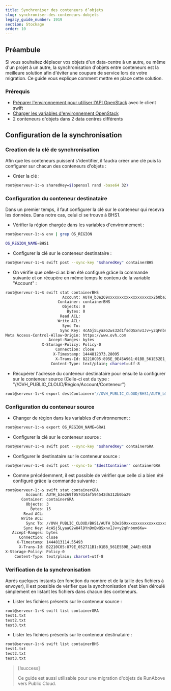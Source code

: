 ```yaml
---
title: Synchroniser des conteneurs d’objets
slug: synchroniser-des-conteneurs-dobjets
legacy_guide_number: 1919
section: Stockage
order: 10
---
```



## Préambule
Si vous souhaitez déplacer vos objets d'un data-centre à un autre, ou même d'un projet à un autre, la synchronisation d'objets entre conteneurs est la meilleure solution afin d'éviter une coupure de service lors de votre migration. Ce guide vous explique comment mettre en place cette solution.


### Prérequis
- [Préparer l'environnement pour utiliser l'API OpenStack](../preparer-lenvironnement-pour-utiliser-lapi-openstack/) avec le client swift
- [Charger les variables d'environnement OpenStack](../charger-les-variables-denvironnement-openstack/)
- 2 conteneurs d'objets dans 2 data centres différents


## Configuration de la synchronisation

### Creation de la clé de synchronisation
Afin que les conteneurs puissent s'identifier, il faudra créer une clé puis la configurer sur chacun des conteneurs d'objets :

- Créer la clé :


```bash
root@serveur-1:~$ sharedKey=$(openssl rand -base64 32)
```


### Configuration du conteneur destinataire
Dans un premier temps, il faut configurer la clé sur le conteneur qui recevra les données. Dans notre cas, celui ci se trouve à BHS1.

- Vérifier la région chargée dans les variables d'environnement :

```bash
root@serveur-1:~$ env | grep OS_REGION

OS_REGION_NAME=BHS1
```

- Configurer la clé sur le conteneur destinataire :

```bash
root@serveur-1:~$ swift post --sync-key "$sharedKey" containerBHS
```

- On vérifie que celle-ci as bien été configuré grâce la commande suivante et on récupère en même temps le contenu de la variable "Account" :

```bash
root@serveur-1:~$ swift stat containerBHS
                         Account: AUTH_b3e269xxxxxxxxxxxxxxxxxxxx2b0ba29
                       Container: containerBHS
                         Objects: 0
                           Bytes: 0
                        Read ACL:
                       Write ACL:
                         Sync To:
                        Sync Key: 4cA5j5LyaaG2ws32d1fsdQSxnvIJv+y2qFnbnm6Kw=
Meta Access-Control-Allow-Origin: https://www.ovh.com
                   Accept-Ranges: bytes
                X-Storage-Policy: Policy-0
                      Connection: close
                     X-Timestamp: 1444812373.28095
                      X-Trans-Id: B2210C05:895E_9E45A961:01BB_561E52E1_16A3:5298
                    Content-Type: text/plain; charset=utf-8
```

- Récupérer l'adresse du conteneur destinataire pour ensuite la configurer sur le conteneur source (Celle-ci est du type : "//OVH_PUBLIC_CLOUD/Région/Account/Conteneur")

```bash
root@serveur-1:~$ export destContainer="//OVH_PUBLIC_CLOUD/BHS1/AUTH_b3e269xxxxxxxxxxxxxxxxxxxx2b0ba29/containerBHS"
```

### Configuration du conteneur source
- Changer de région dans les variables d'environnement :

```bash
root@serveur-1:~$ export OS_REGION_NAME=GRA1
```

- Configurer la clé sur le conteneur source :

```bash
root@serveur-1:~$ swift post --sync-key "$sharedKey" containerGRA
```

- Configurer le destinataire sur le conteneur source :

```bash
root@serveur-1:~$ swift post --sync-to "$destContainer" containerGRA
```

- Comme précédemment, il est possible de vérifier que celle ci a bien été configuré grâce la commande suivante :

```bash
root@serveur-1:~$ swift stat containerGRA
         Account: AUTH_b3e269f057d14af594542d6312b0ba29
       Container: containerGRA
         Objects: 3
           Bytes: 15
        Read ACL:
       Write ACL:
         Sync To: //OVH_PUBLIC_CLOUD/BHS1/AUTH_b3e269xxxxxxxxxxxxxxxxxxxx2b0ba29/containerBHS
        Sync Key: 4cA5j5LyaaG2wU4lDYnDmEwQSxnvIJv+y2qFnbnm6Kw=
   Accept-Ranges: bytes
      Connection: close
     X-Timestamp: 1444813114.55493
      X-Trans-Id: B2210C05:879E_052711B1:01BB_561E559B_24AE:6B1B
X-Storage-Policy: Policy-0
    Content-Type: text/plain; charset=utf-8
```



### Verification de la synchronisation
Aprés quelques instants (en fonction du nombre et de la taille des fichiers à envoyer), il est possible de vérifier que la synchronisation s'est bien déroulé simplement en listant les fichiers dans chacun des conteneurs.

- Lister les fichiers présents sur le conteneur source :

```bash
root@serveur-1:~$ swift list containerGRA
test1.txt
test2.txt
test3.txt
```

- Lister les fichiers présents sur le conteneur destinataire :

```bash
root@serveur-1:~$ swift list containerBHS
test1.txt
test2.txt
test3.txt
```




> [!success]
>
> Ce guide est aussi utilisable pour une migration d'objets de RunAbove vers
> Public Cloud.
> 
